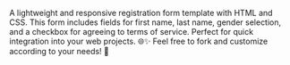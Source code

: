 A lightweight and responsive registration form template with HTML and CSS. This form includes fields for first name, last name, gender selection, and a checkbox for agreeing to terms of service. Perfect for quick integration into your web projects. 🌐✨ Feel free to fork and customize according to your needs! 🚀
